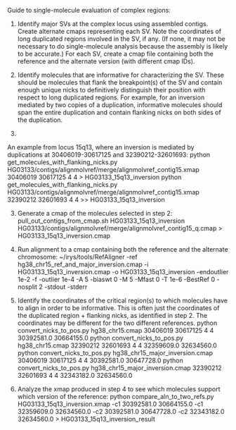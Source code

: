 Guide to single-molecule evaluation of complex regions:

1. Identify major SVs at the complex locus using assembled contigs. Create alternate cmaps representing each SV. Note the coordinates of long duplicated regions involved in the SV, if any. (If none, it may not be necessary to do single-molecule analysis because the assembly is likely to be accurate.) For each SV, create a cmap file containing both the reference and the alternate version (with different cmap IDs).

2. Identify molecules that are informative for characterizing the SV. These should be molecules that flank the breakpoint(s) of the SV and contain enough unique nicks to definitively distinguish their position with respect to long duplicated regions. For example, for an inversion mediated by two copies of a duplication, informative molecules should span the entire duplication and contain flanking nicks on both sides of the duplication.
3. 
  An example from locus 15q13, where an inversion is mediated by duplications at 30406019-30617125 and 32390212-32601693:
  python get_molecules_with_flanking_nicks.py HG03133/contigs/alignmolvref/merge/alignmolvref_contig15.xmap 30406019 30617125 4 4 > HG03133_15q13_inversion
  python get_molecules_with_flanking_nicks.py HG03133/contigs/alignmolvref/merge/alignmolvref_contig15.xmap 32390212 32601693 4 4 >> HG03133_15q13_inversion

3. Generate a cmap of the molecules selected in step 2:
  pull_out_contigs_from_cmap.sh HG03133_15q13_inversion HG03133/contigs/alignmolvref/merge/alignmolvref_contig15_q.cmap > HG03133_15q13_inversion.cmap

4. Run alignment to a cmap containing both the reference and the alternate chromosome:
  ~/irys/tools/RefAligner -ref hg38_chr15_ref_and_major_inversion.cmap -i HG03133_15q13_inversion.cmap -o HG03133_15q13_inversion -endoutlier 1e-2 -f -outlier 1e-4 -A 5 -biaswt 0 -M 5 -Mfast 0 -T 1e-6 -BestRef 0 -nosplit 2 -stdout -stderr

5. Identify the coordinates of the critical region(s) to which molecules have to align in order to be informative. This is often just the coordinates of the duplicated region + flanking nicks, as identified in step 2. The coordinates may be different for the two different references.
  python convert_nicks_to_pos.py hg38_chr15.cmap 30406019 30617125 4 4
  30392581.0 30664155.0
  python convert_nicks_to_pos.py hg38_chr15.cmap 32390212 32601693 4 4
  32359609.0 32634560.0
  python convert_nicks_to_pos.py hg38_chr15_major_inversion.cmap 30406019 30617125 4 4
  30392581.0 30647728.0
  python convert_nicks_to_pos.py hg38_chr15_major_inversion.cmap 32390212 32601693 4 4
  32343182.0 32634560.0
  
6. Analyze the xmap produced in step 4 to see which molecules support which version of the reference:
  python compare_aln_to_two_refs.py HG03133_15q13_inversion.xmap -c1 30392581.0 30664155.0 -c1 32359609.0 32634560.0 -c2 30392581.0 30647728.0 -c2 32343182.0 32634560.0 > HG03133_15q13_inversion_result
